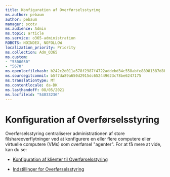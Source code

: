 ```yaml
---
title: Konfiguration af Overførselsstyring
ms.author: pebaum
author: pebaum
manager: scotv
ms.audience: Admin
ms.topic: article
ms.service: o365-administration
ROBOTS: NOINDEX, NOFOLLOW
localization_priority: Priority
ms.collection: Adm_O365
ms.custom:
- "5300030"
- "5670"
ms.openlocfilehash: b242c2d011a578f2987f4722addebd34c558abfe88981387d8bcc3f7550e53b4
ms.sourcegitcommit: b5f7da89a650d2915dc652449623c78be6247175
ms.translationtype: MT
ms.contentlocale: da-DK
ms.lasthandoff: 08/05/2021
ms.locfileid: "54033236"
---
```

# <a name="configuring-migration-manager"></a>Konfiguration af Overførselsstyring

Overførselsstyring centraliserer administrationen af store filshareoverflytninger ved at konfigurere en eller flere computere eller virtuelle computere (VMs) som overførsel "agenter". For at få mere at vide, kan du se:

- [Konfiguration af klienter til Overførselsstyring](https://docs.microsoft.com/sharepointmigration/mm-setup-clients)

- [Indstillinger for Overførselsstyring](https://docs.microsoft.com/sharepointmigration/mm-settings)
